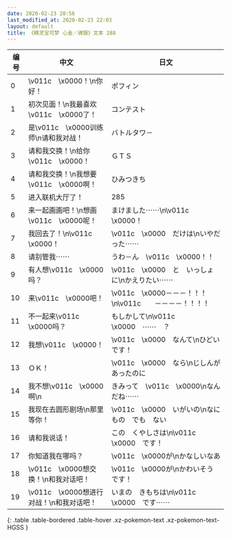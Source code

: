 ```yaml
---
date: 2020-02-23 20:56
last_modified_at: 2020-02-23 22:03
layout: default
title: 《精灵宝可梦 心金／魂银》文本 288
---
```

| 编号 | 中文 | 日文 |
| ---- | ---- | ---- |
| 0 | \v011c　\x0000！\n你好！ | ポフィン |
| 1 | 初次见面！\n我最喜欢\v011c　\x0000了！ | コンテスト |
| 2 | 是\v011c　\x0000训练师\n请和我对战！ | バトルタワ－ |
| 3 | 请和我交换！\n给你\v011c　\x0000！ | ＧＴＳ |
| 4 | 请和我交换！\n我想要\v011c　\x0000啊！ | ひみつきち |
| 5 | 进入联机大厅了！ | 285 |
| 6 | 来一起画画吧！\n想画\v011c　\x0000呢！ | まけました⋯⋯\n\v011c　\x0000！ |
| 7 | 我回去了！\n\v011c　\x0000！ | \v011c　\x0000　だけは\nいやだった⋯⋯ |
| 8 | 请别管我⋯⋯ | うわ－ん　\v011c　\x0000！！ |
| 9 | 有人想\v011c　\x0000吗？ | \v011c　\x0000　と　いっしょに\nかえりたい⋯⋯ |
| 10 | 来\v011c　\x0000吧！ | \v011c　\x0000－－－！！！\n\v011c　　－－－－！！！！ |
| 11 | 不一起来\v011c　\x0000吗？ | もしかして\n\v011c　\x0000　⋯⋯　？ |
| 12 | 我想\v011c　\x0000！ | \v011c　\x0000　なんて\nひどいです！ |
| 13 | ＯＫ！ | \v011c　\x0000　なら\nじしんが　あったのに |
| 14 | 我不想\v011c　\x0000啊\n | きみって　\v011c　\x0000\nなんだね⋯⋯ |
| 15 | 我现在去圆形剧场\n那里等你！ | \v011c　\x0000　いがいの\nなにもの　でも　ない |
| 16 | 请和我说话！ | この　くやしさは\n\v011c　\x0000　です！ |
| 17 | 你知道我在哪吗？ | \v011c　\x0000が\nかなしいなあ |
| 18 | \v011c　\x0000想交换！\n和我对话吧！ | \v011c　\x0000が\nかわいそう　です！ |
| 19 | \v011c　\x0000想进行对战！\n和我对话吧！ | いまの　きもちは\n\v011c　\x0000　です⋯⋯ |
{: .table .table-bordered .table-hover .xz-pokemon-text .xz-pokemon-text-HGSS }